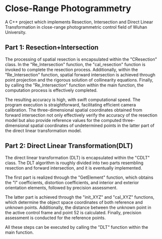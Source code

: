 # Close-Range Photogrammetry
A C++ project which implements Resection, Intersection and Direct Linear Transformation in close-range photogrammetric control field of Wuhan University.
## Part 1: Resection+Intersection
The processing of spatial resection is encapsulated within the "CResection" class. In the "Re_Intersection" function, the "cal_resection" 
function is invoked to complete the resection process. Additionally, within the "Re_Intersection" function, spatial forward intersection is 
achieved through point projection and the rigorous solution of collinearity equations. Finally, by calling the "Re_Intersection" function 
within the main function, the computation process is effectively completed.

The resulting accuracy is high, with swift computational speed. The program execution is straightforward, facilitating efficient camera 
calibration. The three-dimensional spatial coordinates obtained from forward intersection not only effectively verify the accuracy of 
the resection model but also provide reference values for the computed three-dimensional spatial coordinates of undetermined points in 
the latter part of the direct linear transformation model.

## Part 2: Direct Linear Transformation(DLT)
The direct linear transformation (DLT) is encapsulated within the "CDLT" class. The DLT algorithm is roughly divided into two parts 
resembling resection and forward intersection, and it is eventually implemented.

The first part is realized through the "GetElement" function, which obtains the "l" coefficients, distortion coefficients, and interior 
and exterior orientation elements, followed by precision assessment.

The latter part is achieved through the "init_XYZ" and "cal_XYZ" functions, which determine the object space coordinates of both reference 
and unknown points. Additionally, the distance between the unknown point in the active control frame and point 52 is calculated. Finally, 
precision assessment is conducted for the reference points.

All these steps can be executed by calling the "DLT" function within the main function.
